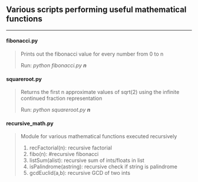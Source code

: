 ## Various scripts performing useful mathematical functions

---

#### fibonacci.py

> Prints out the fibonacci value for every number from 0 to n 
>
> Run: _python fibonacci.py **n**_ 

#### squareroot.py

> Returns the first n approximate values of sqrt(2) using the infinite continued fraction representation
>
> Run: _python squareroot.py **n**_ 

#### recursive_math.py 

> Module for various mathematical functions executed recursively 
>
> 1. recFactorial(n): recursive factorial
> 2. fibo(n): #recursive fibonacci 
> 3. listSum(alist): recursive sum of ints/floats in list 
> 4. isPalindrome(astring): recursive check if string is palindrome 
> 5. gcdEuclid(a,b): recursive GCD of two ints

